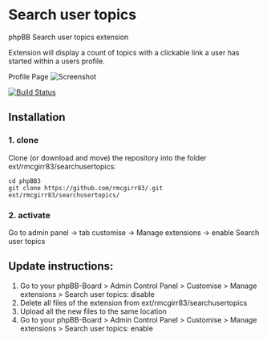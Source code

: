 Search user topics
===============

phpBB Search user topics extension

Extension will display a count of topics with a clickable link a user has started within a users profile.

Profile Page
![Screenshot](search_user_topics.jpg)

[![Build Status](https://travis-ci.org/rmcgirr83/searchusertopics.svg?branch=master)](https://travis-ci.org/rmcgirr83/searchusertopics)

## Installation

### 1. clone
Clone (or download and move) the repository into the folder ext/rmcgirr83/searchusertopics:

```
cd phpBB3
git clone https://github.com/rmcgirr83/.git ext/rmcgirr83/searchusertopics/
```

### 2. activate
Go to admin panel -> tab customise -> Manage extensions -> enable Search user topics

## Update instructions:
1. Go to your phpBB-Board > Admin Control Panel > Customise > Manage extensions > Search user topics: disable
2. Delete all files of the extension from ext/rmcgirr83/searchusertopics
3. Upload all the new files to the same location
4. Go to your phpBB-Board > Admin Control Panel > Customise > Manage extensions > Search user topics: enable